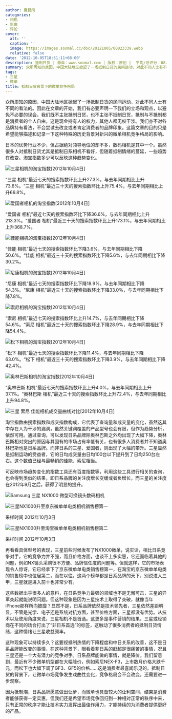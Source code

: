 ```yaml
---
author: 夏昆冈
categories:
- 相机
- 影像
- 评论
cover:
  alt: ''
  caption: ''
  image: https://images.soomal.cc/doc/20121005/00023339.webp
  relative: false
date: '2012-10-05T18:51:11+08:00'
description: 抵制日货 | 源自：www.soomal.com | 版权：原创 |  平均/总评分：08.60/129
summary: 众所周知的原因，中国大陆地区掀起了一场抵制日货的民间运动，对此不同人士有不同的看法的。日本的优势行业不少，但占据绝对领导地位的却不多，数码相机是其中一个。很多人对抵制日货尤其是抵制日系相机不看好，但随着抵制情绪的蔓延，一些趋势在改变。在日系竞争力最强的领域也不是无懈可击
tags:
- 三星
- 微单
title: 抵制日货背景下的微单竞争格局
---
```


众所周知的原因，中国大陆地区掀起了一场抵制日货的民间运动，对此不同人士有不同的看法的。因此在文章的开始，我们有必要声明一下我们的立场和观点，以避免不必要的误会。我们既不主张抵制日货，也不主张不抵制日货，抵制与不抵制都是消费者的个人自由，这是现金持有人的权力，其他人都无权干涉。我们亦不对各品牌持有看法，不会尝试去改变或者肯定消费者的品牌印象。这篇文章的目的只是希望能够描述和记录一下这种特殊的历史背景对新兴的微单相机竞争格局的影响。

日本的优势行业不少，但占据绝对领导地位的却不多，数码相机是其中一个。虽然很多人对抵制日货尤其是抵制日系相机不看好，但随着抵制情绪的蔓延，一些趋势在改变。淘宝指数多少可以反映这种趋势变化。

![三星相机的淘宝指数[2012年10月4日]](https://images.soomal.cc/doc/20121004/00023331.webp)

“三星 相机”最近七天的搜索指数环比上升27.3%，与去年同期相比上升73.6%。“三星 相机”最近三十天的搜索指数环比上升75.4%，与去年同期相比上升66.8%。


![爱国者相机的淘宝指数[2012年10月4日]](https://images.soomal.cc/doc/20121004/00023332.webp)

“爱国者 相机”最近七天的搜索指数环比下降36.6%，与去年同期相比上升213.3%。“爱国者 相机”最近三十天的搜索指数环比上升173.1%，与去年同期相比上升368.7%。


![佳能相机的淘宝指数[2012年10月4日]](https://images.soomal.cc/doc/20121004/00023333.webp)

“佳能 相机”最近七天的搜索指数环比下降3.6%，与去年同期相比下降50.6%。“佳能 相机”最近三十天的搜索指数环比下降5.6%，与去年同期相比下降30.2%。


![尼康相机的淘宝指数[2012年10月4日]](https://images.soomal.cc/doc/20121004/00023334.webp)

“尼康 相机”最近七天的搜索指数环比下降18.9%，与去年同期相比下降54.3%。“尼康 相机”最近三十天的搜索指数环比下降33.0%，与去年同期相比下降7.8%。


![索尼相机的淘宝指数[2012年10月4日]](https://images.soomal.cc/doc/20121004/00023335.webp)

“索尼 相机”最近七天的搜索指数环比上升14.7%，与去年同期相比下降54.6%。“索尼 相机”最近三十天的搜索指数环比下降28.9%，与去年同期相比下降54.4%。


![松下相机的淘宝指数[2012年10月4日]](https://images.soomal.cc/doc/20121004/00023336.webp)

“松下 相机”最近七天的搜索指数环比下降11.4%，与去年同期相比下降63.0%。“松下 相机”最近三十天的搜索指数环比下降3.9%，与去年同期相比下降42.4%。


![奥林巴斯相机的淘宝指数[2012年10月4日]](https://images.soomal.cc/doc/20121004/00023337.webp)

“奥林巴斯 相机”最近七天的搜索指数环比上升4.0%，与去年同期相比上升37.1%。“奥林巴斯 相机”最近三十天的搜索指数环比上升72.4%，与去年同期相比上升94.8%。


![三星 索尼 佳能相机成交量曲线对比[2012年10月4日]](https://images.soomal.cc/doc/20121004/00023338.webp)




淘宝指数由搜索指数和成交指数构成，它代表了查询量和成交量的变化，虽然这其中存在人为干涉的漏洞，虽然关键词覆盖的产品型号也会有限，但作为趋势分析，依然可用。通过查询，可以发现日系品牌除奥林巴斯之外均出现了大幅下降，奥林巴斯相对突出的原因与其固有的市场占有率低有关，也有很多人消费者并不知道奥林巴斯也是日系品牌。而非日系的三星、爱国者，则出现了大幅的攀升。三星显然是抵制运动的受益者，它的日均成交量由日均100台以下提升到了日均250台左右。这个数值已经与最畅销的佳能、索尼相当。

可反映市场趋势变化的指数工具还有百度指数等，利用这些工具进行相关的查询，也会得到类似的结果，即日系品牌的关注度增长变缓或者负增长，而三星的关注度在2012年9月之后，获得了明显的提升。

![Samsung 三星 NX1000 微型可换镜头数码相机](https://images.soomal.cc/doc/20121005/00023339.webp)




![三星NX1000升至京东微单单电类相机销售榜第一](https://images.soomal.cc/doc/20121003/00023327.webp)

采样时间 2012年10月3日


![三星NX1000升至淘宝微单单电类相机销售榜第二](https://images.soomal.cc/doc/20121003/00023328.webp)

采样时间 2012年10月3日


再看看具体型号的表现，三星前些时候发布了NX1000微单，说实话，相比日系竞争对手，它的竞争力并不强，而且价格方面，也谈不上多实惠，它还面临着其他的问题，例如NX镜头采购很不方便、品牌信任度的问题等。但就这样，它的市场表现令人惊讶，它已经拿下了京东微单单电类销售榜第一，在淘宝的京东微单单电类的销售榜中也位居第二，而在以往，这两个榜单都是日系品牌的天下，别说进入三甲，三星就是进入前十也非常少有。

这些数据出乎很多人的意料，在日系竞争力最强的领域也不是无懈可击，三星的异军突起就能说明问题。但这种现象是因为三星技术上取得了突破，就像当年iPhone那样所向披靡？显然不是，日系品牌依然是技术领先者，三星依然差距明显，不管是光学、电子还是系统对抗方面，甚至价格方面，三星都没有优势。从技术以及使用角度来说，三星相机不是首选。这更多是事件营销的结果，三星或经销商在不同的场合打出了“非日系首选”的标签，这触动了很多消费者的抵制日货情绪，这种情绪让三星收益颇丰。

这种现象可以持续多久？这要视抵制热情的下降程度和中日关系的改善，这不是日系品牌能改变的事情，在这种背景下，眼看着非日系的赶超是很痛苦的事情，况且三星还是一个大有潜力的竞争对手。日系品牌能做的事情，就是降价。我们留意到，最近有不少微单机型都在大幅降价，例如索尼NEX-F3，上市数月价格大跌千元，而松下也大幅下调了GF3、GF5的价格……这是消费者最喜闻乐见的。抵制日货的背景下，让微单市场竞争发生戏曲性变化，竞争格局会不会改变，还需要进一步观察。

因为抵制潮，日系品牌愿意做出让步，而微单也具备较大的让利空间，结果是消费者能够获得一定实惠，但我们还是希望市场竞争回归到一种相对正常的秩序中来，只有正常的秩序才能让技术实力发挥出最佳作用力，才能持续的为消费者提供更好的产品。